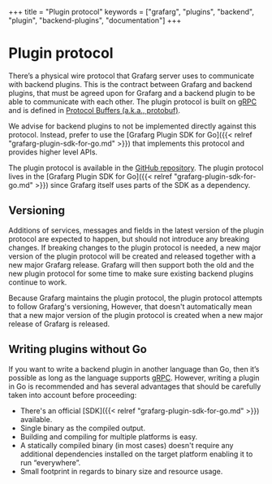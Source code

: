 +++
title = "Plugin protocol"
keywords = ["grafarg", "plugins", "backend", "plugin", "backend-plugins", "documentation"]
+++

# Plugin protocol

There’s a physical wire protocol that Grafarg server uses to communicate with backend plugins. This is the contract between Grafarg and backend plugins, that must be agreed upon for Grafarg and a backend plugin to be able to communicate with each other. The plugin protocol is built on [gRPC](https://grpc.io/) and is defined in [Protocol Buffers (a.k.a., protobuf)](https://developers.google.com/protocol-buffers).

We advise for backend plugins to not be implemented directly against this protocol. Instead, prefer to use the [Grafarg Plugin SDK for Go]({{< relref "grafarg-plugin-sdk-for-go.md" >}}) that implements this protocol and provides higher level APIs.

The plugin protocol is available in the [GitHub repository](https://github.com/famarks/grafarg-plugin-sdk-go/blob/master/proto/backend.proto). The plugin protocol lives in the [Grafarg Plugin SDK for Go]({{< relref "grafarg-plugin-sdk-for-go.md" >}}) since Grafarg itself uses parts of the SDK as a dependency.

## Versioning

Additions of services, messages and fields in the latest version of the plugin protocol are expected to happen, but should not introduce any breaking changes. If breaking changes to the plugin protocol is needed, a new major version of the plugin protocol will be created and released together with a new major Grafarg release. Grafarg will then support both the old and the new plugin protocol for some time to make sure existing backend plugins continue to work.

Because Grafarg maintains the plugin protocol, the plugin protocol attempts to follow Grafarg's versioning, However, that doesn't automatically mean that a new major version of the plugin protocol is created when a new major release of Grafarg is released.

## Writing plugins without Go

If you want to write a backend plugin in another language than Go, then it’s possible as long as the language supports [gRPC](https://grpc.io/). However, writing a plugin in Go is recommended and has several advantages that should be carefully taken into account before proceeding:
- There's an official [SDK]({{< relref "grafarg-plugin-sdk-for-go.md" >}}) available.
- Single binary as the compiled output.
- Building and compiling for multiple platforms is easy.
- A statically compiled binary (in most cases) doesn't require any additional dependencies installed on the target platform enabling it to run “everywhere”.
- Small footprint in regards to binary size and resource usage.
